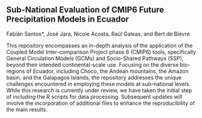## Sub-National Evaluation of CMIP6 Future Precipitation Models in Ecuador
Fabián Santos*, José Jara, Nicole Acosta, Raúl Galeas, and Bert de Bièvre

This repository encompasses an in-depth analysis of the application of the Coupled Model Inter-comparison Project phase 6 (CMIP6) tools, specifically General Circulation Models (GCMs) and Socio-Shared Pathways (SSP), beyond their intended continental-scale use. Focusing on the diverse bio-regions of Ecuador, including Choco, the Andean mountains, the Amazon basin, and the Galapagos Islands, the repository addresses the unique challenges encountered in employing these models at sub-national levels.
While this research is currently under review, we have taken the initial step of including the R scripts for data processing. Subsequent updates will involve the incorporation of additional files to enhance the reproducibility of the main results.
